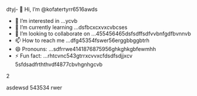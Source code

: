 dtyj- 👋 Hi, I’m @kofatertyrr6516awds
- 👀 I’m interested in ...ycvb
- 🌱 I’m currently learning ...dsfbcxcxvxcvbcses
- 💞️ I’m looking to collaborate on ...455456465dsfsdffsdfvvbnfgdfbvnnvb
- 📫 How to reach me ...dfg45354fswer56erggbbggbtrh
- 😄 Pronouns: ...sdfrrwe4141876875956ghkghkgbfewmhh
- ⚡ Fun fact: ...rhtcvnc543gtrrxcvvxcfdsdfsdjjxcv
5sfdsadfrththvdf4877cbvhgnhgcvb
<!---cbm
kofatertyrr/kofatertyrr is a ✨ special ✨ repository because its `README.md` (this file) appears on your GitHub profile.
You can click the Preview link to take a look at your changes.e2vbcc
--->2
asdewsd
543534
rwer
